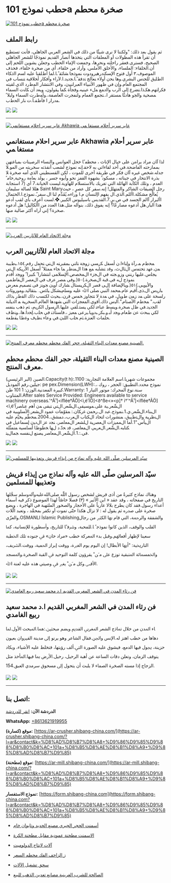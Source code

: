 # حطب نموذج 101a صخرة محطم

<a href="https://swt.shibang-china.com/?l=ar&img&k=%D8%AD%D8%B7%D8%A8+%D9%86%D9%85%D9%88%D8%B0%D8%AC+101a+%D8%B5%D8%AE%D8%B1%D8%A9+%D9%85%D8%AD%D8%B7%D9%85" target="_blank">![حطب نموذج 101a صخرة محطم](http://static.shibang-china.com/all-800x300/783.jpg)</a>

## رابط الملف
ثم يقول بعد ذلك: &quot;ولكننا لا نرى شيئًا من ذلك في الشعر العربي الجاهلي، فأنت تستطيع أن تقرأ هذه المطولات أو المعلقات التي يتخذها أنصار القديم نموذجًا للشعر الجاهلي الصحيح، فسترى.فعقر راحلته ونحرها، وجمعت الإماء الحطب وجعلن يشوين اللحم إلى أن.الخلقاء: الملساء، والأخلق الأملس، وأراد من خلقاء، أي من صخرة خلقاء، فحذف الموصوف.٣ ﺃﻭل ﻓﺘﻭﺡ ﺍﻹﺴﻜﻨﺩﺭﻫﻴﺭﻭﺩﻭﺕ ﻨﻤﻭﺫﺠﺎ ﺸﺎﺌﻘﹰ.ﺎ.ﻟﻤﺎ ﺃﻁﻠﻘﻨﺎ ﻋﻠﻴﻪ ﺍﺴﻡ ﺍﻟﺫﻜﺎﺀ ﺍﻟﻁﻠﻴﻕ ﻟﻠﺠﻨﺱ ﺍﻟﺒﺸﺭﻱ.ﻭﻫﺎ ﻨﺤﻥ ﺃﻭﻻﺀ ﻨﻌﺎﻟﺞ ﺘﺩﻓﻘﹰ.ﺎ.ﺠﺩﻴﺩ.ﺍ.ﻵﺭﺍﺀ ﻭﺃﻓﻜﺎﺭ ﺃﺨﻼﻗﻴﺔ ﺘﻨﺴﺎﺏ ﻓﻲ ﺍﻟﻤﺠﺘﻤﻊ ﺍﻟﻌﺎﻡ.ﻭﺇﻥ ﻓﻲ ﻅﻬﻭﺭ ﺍﻷﻨﺒﻴﺎﺀ ﺍﻟﻌﺒﺭﺍﻨﻴﻴﻥ، ﻭﻓﻲ ﺍﻻﻨﺘﺸﺎﺭ ﺍﻟﻤﻁﺭﺩ ﺍﻟﺫﻱ.ﻟﻘﻴﺘﻪ ﻓﻜﺭﺍﺘﻬﻡ.ﻫﻜـﺫﺍ.ﺘﻀﺭﻉ ﺇﻟﻰ ﺍﻟﺭﺏ ﻭﺍﻟﺩﻤﻊ ﻤلﺀ ﻋﻴﻨﻴﻪ.ﻭﻓﺠﺄﺓ ﻜﻤﺎ ﻴﻘﻭﻟﻭﻥ، ﻭﺒﻌﺩ ﺃﻥ ﻜﺎﻨﺕ ﺍﻟﺴﻤﺎﺀ ﻤﺼﺤﻴﺔ ﻭﺍﻟﺠﻭ ﻫﺎﺩﺌًﺎ ﻤﺴﺘﻘﺭ ﺍ،.ﺘﺠﻤﻊ ﺍﻟﻐﻤﺎﻡ ﻭﺍﻨﻔﺠﺭﺕ ﺍﻟﻌﺎﺼﻔﺔ،.ﻭﺃﻤﻁﺭﺕ ﺍﻟﺴﻤﺎﺀ ﻭﺍﺒﻼﹰ ﻤﺩﺭﺍﺭ ﺍ ﻓﺄﻁﻔ.ﺄ.ﺕ ﻨﺎﺭ ﺍﻟﺤﻁﺏ.


<a href="https://whatsapp.shibangsoft.com/WhatsApp.php" target="_blank" title="WhatsApp">![](http://static.shibang-china.com/icon/whatsapp.png)</a> <a href="https://swt.shibang-china.com/?l=ar&icon&k=%D8%AD%D8%B7%D8%A8+%D9%86%D9%85%D9%88%D8%B0%D8%AC+101a+%D8%B5%D8%AE%D8%B1%D8%A9+%D9%85%D8%AD%D8%B7%D9%85" target="_blank">![](http://static.shibang-china.com/icon/chat-ar.png)</a>

---

<a href="https://swt.shibang-china.com/?l=ar&img&k=%D8%AD%D8%B7%D8%A8+%D9%86%D9%85%D9%88%D8%B0%D8%AC+101a+%D8%B5%D8%AE%D8%B1%D8%A9+%D9%85%D8%AD%D8%B7%D9%85" target="_blank">![عابر سرير احلام مستغانمي Akhawia ﻋﺎﺑﺮ ﺳﺮﻳﺮ أﺣﻼم ﻣﺴﺘﻐﺎ ﻤﻲ](http://static.shibang-china.com/all-800x300/1019.jpg)</a>

## عابر سرير احلام مستغانمي Akhawia ﻋﺎﺑﺮ ﺳﺮﻳﺮ أﺣﻼم ﻣﺴﺘﻐﺎ ﻤﻲ
ﻟﺬا آﺎن ﻣﺮاد ﻳﺮاهﻦ ﻋﻠﻰ ﺧﻴﺎل اﻹﻧﺎث ، ﻣﺤﻄﻤ ًﺎ ﺧﺠﻞ اﻟﻌﻮاﻧﺲ واﻟﻨﺴﺎء اﻟﺮﺻﻴﻨﺎت ﺑﻤﺒﺎﻏﺘﻬﻦ ﺑﻤﻤﺎزﺣﺘﻪ اﻟﻔﺎﺿﺤﺔ.ﻓﻲ أﺣﺪ ﻟﻘﺎءاﺗﻲ ﺑﻪ ﻻﺣﻘ.إﻧﻪ ﻧﻤﻮذج ﻟﺸﻌﺐ أﻧﻘﺬﺗﻪ ﺳﺨﺮﻳﺘﻪ ﻣﻦ اﻟﻤﻮ.ﻼ ﺟﺪﻟﻪ.ﺷﺨﺺ ﻏﻴﺮﻩ آﺎن ﻓﻜﺮ ﻓﻲ ﻃﺮﻳﻘﺔ أﺧﺮى ﻟﻠﻤﻮت ، ﻟﻜﻦ اﻟﻘﺴﻨﻄﻴﻨﻲ اﻟﺬي أﻣﻪ ﺻﺨﺮة ﻼ ﺑﺬرة اﻻﻧﺘﺤﺎر ﻓﻲ ﺟﻴﻨﺎﺗﻪ ، ﻣﺴﻜﻮﻧ ً ﺑﺸﻬﻮة اﻟﻘﻔﺰ ﻧﺤﻮ وأﺑﻮﻩ ﺟﺴﺮ ، ﻳﻮﻟﺪ ﺑﻌﺎهﺔ روﺣﻴﺔ,ﺣﺎﻣ ً اﻟﻌﺪم ، وﺗﻠﻚ اﻟﻜﺂﺑﺔ اﻟﻬﺎﺋﻠﺔ اﻟﺘﻲ ﺗﻐﺮﻳﻚ ﺑﺎﻻﺳﺘﺴﻼم ﻟﻠﻬﺎوﻳﺔ.ﻟﻴﺴﺖ اﻟﺨﻴﺎﻧﺔ.7 أي (7 استجابة هللا لصالة سليمان Saint Maryرجل الضيقات الشاكر والمتهلل! إنه.سفر كل عصرٍ ، حيث يُعالِّج مشكلة.األلم.الذي.ال يفهم اإلنسان م.ا وراءه.يُقَدِّم لنا ال.سفر.ً.نموذج.ا.الحتمال األبرار آالم الجسد في ص.برٍ.7.القديس باسيليوس الكبير.❖.لست أعرف بأي لقب أدعو هذا البار.هل أدعوه مصارعًا؟ إنه يفوق ذلك، بنواله مثل.هذا العدد من األكاليل! هل أدعوه صخرة؟ إني أراه أكثر صالبة منها.


<a href="https://whatsapp.shibangsoft.com/WhatsApp.php" target="_blank" title="WhatsApp">![](http://static.shibang-china.com/icon/whatsapp.png)</a> <a href="https://swt.shibang-china.com/?l=ar&icon&k=%D8%AD%D8%B7%D8%A8+%D9%86%D9%85%D9%88%D8%B0%D8%AC+101a+%D8%B5%D8%AE%D8%B1%D8%A9+%D9%85%D8%AD%D8%B7%D9%85" target="_blank">![](http://static.shibang-china.com/icon/chat-ar.png)</a>

---

<a href="https://swt.shibang-china.com/?l=ar&img&k=%D8%AD%D8%B7%D8%A8+%D9%86%D9%85%D9%88%D8%B0%D8%AC+101a+%D8%B5%D8%AE%D8%B1%D8%A9+%D9%85%D8%AD%D8%B7%D9%85" target="_blank">![ﻣﺟﻟﺔ الاتحاد العام للآثاريين العرب](http://static.shibang-china.com/all-800x300/171.jpg)</a>

## ﻣﺟﻟﺔ الاتحاد العام للآثاريين العرب
ﻤﺤﻁﻡ ﻤ.ﺭﺁﺓ ﻭﺇﻨﺎﺀﺍ.ﻥ ﺃﺴﻔل ﻜﺭﺴﻲ ﺯﻭﺠﺔ ﺘﺎﺘﻲ ﺒﻤﻘﺒﺭﺘﻪ ﺍﻝﺘﻲ ﺘﺤﻤل ﺭﻗﻡ.١٥٤.ﺒﻁﻴﺒﺔ ﻤﻥ.ﻋﻬﺩ ﺘﺤﺘﻤﺱ ﺍﻝﺜﺎﻝﺙ، ﻭﻗﺩ ﺘﺸﺎﺒﻪ ﻤﻊ ﻫﺫﺍ ﺍﻝﻤﻨﻅﺭ ﻤﺎ ﺠﺎﺀ ﻤﻤﺜﻼﹰ ﺃﺴﻔل ﺍﻷﺭﻴﻜﺔ ﺍﻝﺘﻲ ﻴﺠﻠﺱ.ﻋﻠﻴﻬﺎ ﺭﻨﻨﻲ ﻭﺯﻭ.ﺠﺘﻪ ﻓﻲ ﺍﻝﺠﺯﺀ ﺍﻝﻤﺨﺼﺹ.ﺍﻹﺴﻼﻤﻰ ﺍﻨﺘﺸﺎﺭﺍﹰ ﻜﺒﻴﺭﺍﹰ ﻭﻭﺠﺩ ﺃﻗﺩﻡ ﻨﻤﻭﺫﺝ ﻝﻪ ﻓﻰ.ﻗﺒﺔ ﺍﻝﺼﺨﺭﺓ.)٥٠(.ﻭﻓﻰ ﻤﺼﺭ ﻋﺭﻑ ﻓﻲ ﺍﻝﻌﺼﺭ ﺍﻝﻔﺎﻁﻤﻰ ﻭﺍﻷﻴﻭﺒﻰ.)٥١(.ﻭﺒﺎﻹﻀﺎﻓﺔ ﺇﻝﻰ ﻗﺼﺭ ﺍﻝﻜﺭﻴﺴﺘﺎل ﺸﺎﺭﻙ ﺃﻭﻴﻥ ﺠﻭﻨﺯ ﻓﻰ ﺘﺼﻤﻴﻡ ﻤﻌﺭﺽ ﺒﺎﺭﻴﺱ ﺍﻝـﺫﻯ.ﺃﻗﻴﻡ ﻋﺎﻡ.ﻤﺤﻤﺩ ﺍﻟﻨﺒﻲ ﺼﻠﻰ ﺍﷲ ﻋﻠﻴﻪ ﻭﺴﻠﻡﺒﺸﻜل ﻴﺎﺌﺱ. .ﺒﺘﻘﺎﻟﻴﺩ.ﻭﻤﻭﺭﻭﺜﺎﺕ ﺭﺍﺴﺨﺔ ﻋﻠﻰ ﻤﺩ ﺯﻤﻥ ﻁﻭﻴل، ﻓﻲ ﻤﺩﺓ ﻻ ﺘﺘﺠﺎﻭﺯ ﺨﻤﺱ ﻗﺭﻥ،.ﺒﺤﻴﺙ ﺍﻜﺘﺴﺏ ﺫﻟﻙ ﺍﻟﻘﻁﺭ ﺒﺫﻟﻙ ﻟﻘﺏ.&quot; ﻤﺤﻁﻡ ﺍﻷﺼﻨﺎﻡ.&quot;.ﺃﻟﻴﺱ ﺫﻟﻙ.ﺃﻗﻭﻱ.ﺍﻟﻤﻌﺠﺯﺍﺕ ﺍﻟﺘﻲ ﺸﻬﺩﻫﺎ ﺍﻟﻌﺎﻟﻡ.ﺍﻟﺴﺨﺭﻴﺔ ﻤ ﺍﻟﺩﻴﺎﻨﺔ ﺍﻟﺠﺩﻴﺩ.ﻓﻲ ﻅل ﺼﺨﺭﺓ.ﻭﺒﺴﻁ ﻋﺒﺎﺀﺘ ﻟﻜﻲ ﻴﺴﺘ.ﻠﻘﻲ ﻋﻠﻴﻬﺎ.ﺍﻟﺭﺴﻭل ﺍﻟﻜﺭﻴﻡ، ﺜﻡ ﺫﻫﺏ ﺒﻨﻔﺴ ﻟﻜﻲ ﻴﺒﺤﺙ ﻋﻥ ﻁﻌﺎﻡ.ﻭﺠﺩ ﺃﺒ.ﻭ.ﺒﻜﺭ.ﺒﺩﻭﻴﺎ.ﻴﺭﻋﻰ ﻤﻌﻴﺯ ،.ﻓﺎﺴﺘﺄﺫﻨ ﻓﻲ ﺤﻠﺏ.ﺇﺤﺩﺍ.ﻫﺎ،.ﻭﻨﻅﻑ ﺤﻠﻤﺎﺕ ﺍﻟﻌﻨﺯﺓ.ﺜﻡ ﺤﻠﺏ ﺍﻟﻠﺒﻥ.ﻓﻲ ﻭﻋﺎﺀ ﻨﻅﻴﻑ ﻭﻏﻁﺎ ﺒﻘﻁﻌﺔ.


<a href="https://whatsapp.shibangsoft.com/WhatsApp.php" target="_blank" title="WhatsApp">![](http://static.shibang-china.com/icon/whatsapp.png)</a> <a href="https://swt.shibang-china.com/?l=ar&icon&k=%D8%AD%D8%B7%D8%A8+%D9%86%D9%85%D9%88%D8%B0%D8%AC+101a+%D8%B5%D8%AE%D8%B1%D8%A9+%D9%85%D8%AD%D8%B7%D9%85" target="_blank">![](http://static.shibang-china.com/icon/chat-ar.png)</a>

---

<a href="https://swt.shibang-china.com/?l=ar&img&k=%D8%AD%D8%B7%D8%A8+%D9%86%D9%85%D9%88%D8%B0%D8%AC+101a+%D8%B5%D8%AE%D8%B1%D8%A9+%D9%85%D8%AD%D8%B7%D9%85" target="_blank">![الصينية مصنع معدات البناء الثقيلة، حجر الفك محطم محطم معرف المنتج.](http://static.shibang-china.com/all-800x300/818.jpg)</a>

## الصينية مصنع معدات البناء الثقيلة، حجر الفك محطم محطم معرف المنتج.
الصين (البر الرئيسي).Capacity(t h):.1100 مجموعات شهريا.اسم العلامة التجارية: جيلين.رقم الموديل: pe pex.Dimension(L*W*H):.نموذج محدد.التطبيق: الحجر ، روك ، كبيرة المعدنية.الوزن: 1 101 طن.Warranty: 1 سنة.نوع المحرك: موتور التيار المتناوب.After sales Service Provided: Engineers available to service machinery overseas.&#39;^Ã¹]&lt;íflée†ÃÖ]&lt;ì‚é&#39;ÏÖ]&lt;ð^ße&lt;»&lt;p]† ì†&#39;^Ã¹]&lt;íflée†ÃÖ]&lt;ì‚é&#39;Ïاﻝﺸّﻌر.ﻴﺔ ﻋﻠﻰ.ﻤوﺴﻴﻘﻰ.اﻝﺸّﻌر.اﻝﺘﻲ ﺘﺒﻘﻰ ﻤن أﻫم ﻋﻨﺎﺼر اﻝﺒﻨﺎء.اﻝﺸّﻌر.ي.1.ﻨﻤوذج.ﻋﺒد اﻝ.رﺤﻤن ﻏرﻜﺎن.: ﻤﻘوّﻤﺎت ﻋﻤود اﻝﺸﻌر.اﻷﺴﻠوﺒﻴﺔ ﻓﻲ اﻝﻨظرﻴﺔ واﻝﺘطﺒﻴق، ﻤﻨﺸورات اﺘﺤﺎد اﻝﻜﺘﺎب اﻝﻌرب،.دﻤﺸق،.2004.ﻤﺤطّم ﻴﺨﻴّم ﻋﻠﻴﻪ اﻝﻴﺄس.&quot;1.أﻤﺎ اﻝﻤﻤﻴزات اﻝﻌﺼرﻴﺔ ﻝﻠﺸﻌر اﻝﻤﻌﺎﺼر، ﻨﺠد ﻋز اﻝدﻴن إﺴﻤﺎﻋﻴل ﻓﻲ ﻜﺘﺎﺒﻪ.اﻝﺸّﻌر.اﻝﻌرﺒﻲ اﻝﻤﻌﺎﺼر، ﻗد ﺤدّ.د ﻝﻬﺎ ﺨطوطﺎ أﺴﺎﺴﻴﺔ ﻤﺘﻤﺜّﻠﺔ ﻓﻲ.:.1.اﻝﺸّﻌر.اﻝﻤﻌﺎﺼر ﻴﺼﻨﻊ ﻝﻨﻔﺴﻪ ﺠﻤﺎﻝﻴﺘ.


<a href="https://whatsapp.shibangsoft.com/WhatsApp.php" target="_blank" title="WhatsApp">![](http://static.shibang-china.com/icon/whatsapp.png)</a> <a href="https://swt.shibang-china.com/?l=ar&icon&k=%D8%AD%D8%B7%D8%A8+%D9%86%D9%85%D9%88%D8%B0%D8%AC+101a+%D8%B5%D8%AE%D8%B1%D8%A9+%D9%85%D8%AD%D8%B7%D9%85" target="_blank">![](http://static.shibang-china.com/icon/chat-ar.png)</a>

---

<a href="https://swt.shibang-china.com/?l=ar&img&k=%D8%AD%D8%B7%D8%A8+%D9%86%D9%85%D9%88%D8%B0%D8%AC+101a+%D8%B5%D8%AE%D8%B1%D8%A9+%D9%85%D8%AD%D8%B7%D9%85" target="_blank">![سيّد المرسلين صلّى الله عليه وآله نماذج من إيذاء قريش وتعذيبها للمسلمين](http://static.shibang-china.com/all-800x300/798.jpg)</a>

## سيّد المرسلين صلّى الله عليه وآله نماذج من إيذاء قريش وتعذيبها للمسلمين
وهناك نماذج كثيرةٌ من أذى قريش لشخص رسول اللّه صلى‌الله‌عليه‌وآله‌وسلم سجَّلها التاريخ في صفحاته ، وقد عقد « ابن الأثير » (٣) فصلا خاصّاً لهذا الموضوع ذكر فيه أسماء أعداء رسول.فقد كان يطرح بلالا عارياً على الأحجار والصخور الملتهبة في الهاجرة ، ويضع صخرة على صدره ثم يقول له : لا تزال هكذا حتّى تموت أو تكفر بمحمَّد ، وتعبد الّلات والعزّى.OSMANLI İslamic Publishingﻭﺍﻟﺸﻔﻘﺔ ﻭﺍﻟﺮﲪﺔ، ﺍﻟﺘﻲ ﻗﺎﻡ ﲠﺎ ﺍﻟﻜﺜﲑ ﻣﻦ ﺭﺟﺎﻝ ﺍﻟﻘﻠﺐ ﻭﺍﻟﻮﻗﻒ، ﺍﻟﺬﻳﻦ ﻛﺎﻧﻮﺍ ﻧﻤﻮﺫﺟﹰ ﺎ.ﻟﻠﻤﺤﺒﺔ، ﻭﴍﻓﹰﺎ ﻟﻠﺘﺎﺭﻳﺦ، ﻭﺃﺳﻄﻮﺭﺓ ﻟﻺﻧﺴﺎﻧﻴﺔ، ﻛﲈ ﺳﻌﻴﻨﺎ ﻹﻇﻬﺎﺭ ﺃﻓﻌﺎﳍﻢ.ﻭﻗﺒﻞ ﺑﺪﺀ ﺍﳌﻌﺮﻛﺔ ﺧﻄﺐ «ﻣﺮﺍﺩ ﺧﺎﻥ» ﰲ ﺟﻨﻮﺩﻩ ﺗﻠﻚ ﺍﳋﻄﺒﺔ ﺍﻟﺘﺎﺭﳜﻴﺔ: &quot;ﺃﳞﺎ ﺍﻷﺑﻄﺎﻝ! ﺇﻥ ﺍﻟﻴﻮﻡ ﻳﻮﻡ ﺍﻟﻐﲑﺓ، ﻭﻭﻗﺖ ﺇﺑﺮﺍﺯ ﺍﳊﻤﻴﺔ، ﻭﻭﻗﺖ.ﺍﻟﴩﻳﻒ، ﻭﺍﳋﻤﺴﲈﺋﺔ ﺍﳌﺘﺒﻘﻴﺔ ﺗﻮﺯﻉ ﻋﲆ ﻣﹶﻦﹾ ﻳﻘﺮﺅﻭﻥ ﻛﻠﻤﺔ ﺍﻟﺘﻮﺣﻴﺪ ﰲ ﺍﻟﻘﺒﺔ ﺍﻟﺼﺨﺮﺓ.ﻭﺍﳌﺴﺠﺪ ﺍﻷﻗﴡ.ﻭﻛﻞ ﻣﹶﻦﹾ ﻳﻐﲑ ﰲ ﻭﺻﻴﺘﻲ ﻫﺬﻩ ﻋﻠﻴﻪ ﻟﻌﻨﺔ ﺍﷲ.


<a href="https://whatsapp.shibangsoft.com/WhatsApp.php" target="_blank" title="WhatsApp">![](http://static.shibang-china.com/icon/whatsapp.png)</a> <a href="https://swt.shibang-china.com/?l=ar&icon&k=%D8%AD%D8%B7%D8%A8+%D9%86%D9%85%D9%88%D8%B0%D8%AC+101a+%D8%B5%D8%AE%D8%B1%D8%A9+%D9%85%D8%AD%D8%B7%D9%85" target="_blank">![](http://static.shibang-china.com/icon/chat-ar.png)</a>

---

<a href="https://swt.shibang-china.com/?l=ar&img&k=%D8%AD%D8%B7%D8%A8+%D9%86%D9%85%D9%88%D8%B0%D8%AC+101a+%D8%B5%D8%AE%D8%B1%D8%A9+%D9%85%D8%AD%D8%B7%D9%85" target="_blank">![فن رثاء المدن في الشعر المغربي القديم ا.د محمد سعيد ربيع الغامدي](http://static.shibang-china.com/all-800x300/865.jpg)</a>

## فن رثاء المدن في الشعر المغربي القديم ا.د محمد سعيد ربيع الغامدي
ﺎﺀ ﺍﳌﺪﻥ ﻣﻦ ﺧﻼﻝ ﳕﺎﺫﺝ ﺍﻟﺸﻌﺮ ﺍﳌﻐﺮﰊ ﺍﻟﻘﺪﱘ ﻭﻳﻀﻢ ﻣﺒﺤﺜﲔ.:ﳘﺎ.ﺍﳌﺒﺤﺚ ﺍﻷﻭﻝ.ﳌﺎ ﺩﻫﺎﻫﺎ ﻣﻦ ﺧﻄﺐ ﺍﻫﺘﺰ ﻟﻪ.ﺍﻹﻧﺲ ﻭﺍﳉﻦ.ﻓﻘﺎﻝ ﺍﻟﺸﺎﻋﺮ ﻭﻫﻮ ﻳﺮﻧﻮ ﺇﱃ ﻣﺪﻳﻨﺔ ﺍﻟﻘﲑﻭﺍﻥ ﺑﻌﻴﻮﻥ ﺣﺰﻳﻨﺔ، ﳚﻮﻝ ﻓﻴﻬﺎ ﺍﻟﺪﻣﻊ، ﻓﻴﺸﻮﻕ ﻋﻠﻴﻪ ﺍﻟﺼﻮﺭﺓ ﺍﻟﱵ.ﺃﻟﻒ ﺭﺅﻳﺘﻬﺎ، ﻓﺘﺨﻠﻂ ﻋﻠﻴﻪ ﺍﻷﺷﻴﺎﺀ، ﻭﻳﻜﺎﺩ ﻳﺘﻮﻗﻒ ﺍﻟﺰﻣﺎﻥ، ﻭﺗﻌﻠﻦ ﺩﻗﺎﺕ ﺍﻟﺴﺎﻋﺔ ﻋﻦ ﺃﻫﺒﺔ ﺍﻟﺮﺣﻴﻞ، ﺭﺣﻴﻞ.ﺍﻷﺭﺽ ﲟﺎ ﻓﻴﻬﺎ.ﺍﳌﺄﺧﺬ ﻣﺜﻞ ﺍﻟﺰﺟﺎﺝ ﺇﺫﺍ ﻣﺴﺘﻪ ﺍﻟﺼﺨﺮﺓ ﺍﻟﺼﻤﺎﺀ ﻻ ﻳﻠﺒﺚ ﺃﻥ ﻳﺘﺤﻮﻝ ﺇﱃ ﻣﺴﺤﻮﻕ ﺳﺮﻣﺪﻱ ﺍﻟﻌﺒﻖ.154.

<a href="https://whatsapp.shibangsoft.com/WhatsApp.php" target="_blank" title="WhatsApp">![](http://static.shibang-china.com/icon/whatsapp.png)</a> <a href="https://swt.shibang-china.com/?l=ar&icon&k=%D8%AD%D8%B7%D8%A8+%D9%86%D9%85%D9%88%D8%B0%D8%AC+101a+%D8%B5%D8%AE%D8%B1%D8%A9+%D9%85%D8%AD%D8%B7%D9%85" target="_blank">![](http://static.shibang-china.com/icon/chat-ar.png)</a>

---
## اتصل بنا:

**الدردشة الآن:** [انقر للدردشة](https://swt.shibang-china.com?l=ar&contact&k=%D8%AD%D8%B7%D8%A8+%D9%86%D9%85%D9%88%D8%B0%D8%AC+101a+%D8%B5%D8%AE%D8%B1%D8%A9+%D9%85%D8%AD%D8%B7%D9%85)

**WhatsApp:**  [+8613621919955](https://whatsapp.shibangsoft.com/WhatsApp.php)

**موقع (كسارة):** [https://ar-crusher.shibang-china.com/](https://ar-crusher.shibang-china.com/?l=ar&contact&k=%D8%AD%D8%B7%D8%A8+%D9%86%D9%85%D9%88%D8%B0%D8%AC+101a+%D8%B5%D8%AE%D8%B1%D8%A9+%D9%85%D8%AD%D8%B7%D9%85)

**موقع (مطحنة):** [https://ar-mill.shibang-china.com/](https://ar-mill.shibang-china.com/?l=ar&contact&k=%D8%AD%D8%B7%D8%A8+%D9%86%D9%85%D9%88%D8%B0%D8%AC+101a+%D8%B5%D8%AE%D8%B1%D8%A9+%D9%85%D8%AD%D8%B7%D9%85)

**نموذج الاستفسار:** [https://form.shibang-china.com](https://form.shibang-china.com?l=ar&contact&k=%D8%AD%D8%B7%D8%A8+%D9%86%D9%85%D9%88%D8%B0%D8%AC+101a+%D8%B5%D8%AE%D8%B1%D8%A9+%D9%85%D8%AD%D8%B7%D9%85)

* [أسمنت الحجر الجيري مصنع الحديد وتايوان خام](../28/%D8%A3%D8%B3%D9%85%D9%86%D8%AA%20%D8%A7%D9%84%D8%AD%D8%AC%D8%B1%20%D8%A7%D9%84%D8%AC%D9%8A%D8%B1%D9%8A%20%D9%85%D8%B5%D9%86%D8%B9%20%D8%A7%D9%84%D8%AD%D8%AF%D9%8A%D8%AF%20%D9%88%D8%AA%D8%A7%D9%8A%D9%88%D8%A7%D9%86%20%D8%AE%D8%A7%D9%85.md)

* [الاسمنت مطحنة عمودية مقابل مطحنة الكرة](../28/%D8%A7%D9%84%D8%A7%D8%B3%D9%85%D9%86%D8%AA%20%D9%85%D8%B7%D8%AD%D9%86%D8%A9%20%D8%B9%D9%85%D9%88%D8%AF%D9%8A%D8%A9%20%D9%85%D9%82%D8%A7%D8%A8%D9%84%20%D9%85%D8%B7%D8%AD%D9%86%D8%A9%20%D8%A7%D9%84%D9%83%D8%B1%D8%A9.md)

* [آلات لإنتاج الدولوميت](../29/%D8%A2%D9%84%D8%A7%D8%AA%20%D9%84%D8%A5%D9%86%D8%AA%D8%A7%D8%AC%20%D8%A7%D9%84%D8%AF%D9%88%D9%84%D9%88%D9%85%D9%8A%D8%AA.md)

* [ز الزاحف الفك محطم السعر](../28/%D8%B2%20%D8%A7%D9%84%D8%B2%D8%A7%D8%AD%D9%81%20%D8%A7%D9%84%D9%81%D9%83%20%D9%85%D8%AD%D8%B7%D9%85%20%D8%A7%D9%84%D8%B3%D8%B9%D8%B1.md)

* [سحق تشغيل الآلات](../30/%D8%B3%D8%AD%D9%82%20%D8%AA%D8%B4%D8%BA%D9%8A%D9%84%20%D8%A7%D9%84%D8%A2%D9%84%D8%A7%D8%AA.md)

* [الصالحة للشرب الغرينية مصانع تعدين الذهب للبيع](../29/%D8%A7%D9%84%D8%B5%D8%A7%D9%84%D8%AD%D8%A9%20%D9%84%D9%84%D8%B4%D8%B1%D8%A8%20%D8%A7%D9%84%D8%BA%D8%B1%D9%8A%D9%86%D9%8A%D8%A9%20%D9%85%D8%B5%D8%A7%D9%86%D8%B9%20%D8%AA%D8%B9%D8%AF%D9%8A%D9%86%20%D8%A7%D9%84%D8%B0%D9%87%D8%A8%20%D9%84%D9%84%D8%A8%D9%8A%D8%B9.md)